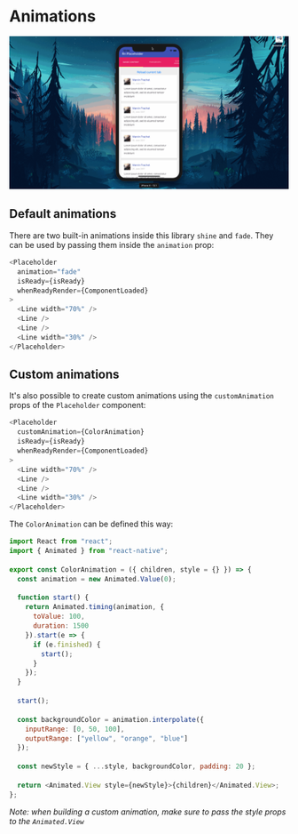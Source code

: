 # Animations

<p align="center">
<img src="./animation.gif" />
</p>

## Default animations

There are two built-in animations inside this library `shine` and `fade`. They can be used by passing them inside the `animation` prop:

```javascript
<Placeholder
  animation="fade"
  isReady={isReady}
  whenReadyRender={ComponentLoaded}
>
  <Line width="70%" />
  <Line />
  <Line />
  <Line width="30%" />
</Placeholder>
```

## Custom animations

It's also possible to create custom animations using the `customAnimation` props of the `Placeholder` component:

```javascript
<Placeholder
  customAnimation={ColorAnimation}
  isReady={isReady}
  whenReadyRender={ComponentLoaded}
>
  <Line width="70%" />
  <Line />
  <Line />
  <Line width="30%" />
</Placeholder>
```

The `ColorAnimation` can be defined this way:

```javascript
import React from "react";
import { Animated } from "react-native";

export const ColorAnimation = ({ children, style = {} }) => {
  const animation = new Animated.Value(0);

  function start() {
    return Animated.timing(animation, {
      toValue: 100,
      duration: 1500
    }).start(e => {
      if (e.finished) {
        start();
      }
    });
  }

  start();

  const backgroundColor = animation.interpolate({
    inputRange: [0, 50, 100],
    outputRange: ["yellow", "orange", "blue"]
  });

  const newStyle = { ...style, backgroundColor, padding: 20 };

  return <Animated.View style={newStyle}>{children}</Animated.View>;
};
```

_Note: when building a custom animation, make sure to pass the style props to the `Animated.View`_
